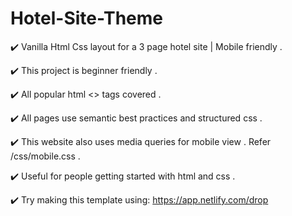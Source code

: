 # Hotel-Site-Theme

✔️ Vanilla Html Css layout for a 3 page hotel site | Mobile friendly .

✔️ This project is beginner friendly .

✔️ All popular html <> tags covered . 

✔️ All pages use semantic best practices and structured css .

✔️ This website also uses media queries for mobile view . Refer /css/mobile.css .

✔️ Useful for people getting started with html and css .

✔️ Try making this template using: https://app.netlify.com/drop
